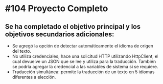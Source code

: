 # #104 Proyecto Completo

## Se ha completado el objetivo principal y los objetivos secundarios adicionales:

+ Se agregó la opción de detectar automáticamente el idioma de origen del texto.
+ No utiliza credenciales; hace una solicitud HTTP utilizando HttpClient, el cual devuelve un JSON que se lee y utiliza para la traducción. También se podría agregar la credencial a las variables de sistema si se requiere.
+ Traducción simultánea: permite la traducción de un texto en 5 idiomas diferentes a elección.
